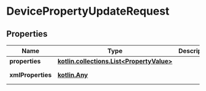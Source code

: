
# DevicePropertyUpdateRequest

## Properties
Name | Type | Description | Notes
------------ | ------------- | ------------- | -------------
**properties** | [**kotlin.collections.List&lt;PropertyValue&gt;**](PropertyValue.md) |  | 
**xmlProperties** | [**kotlin.Any**](.md) |  |  [optional] [readonly]



